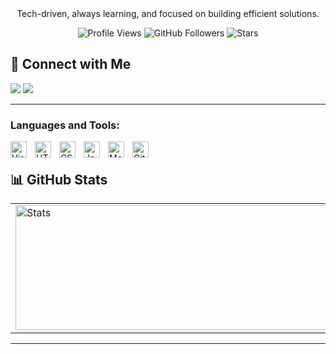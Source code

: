 <br>
<br>

<p align='center'>Tech-driven, always learning, and focused on building efficient solutions.</p>

<div align="center">
  
  ![Profile Views](https://komarev.com/ghpvc/?username=alvinwills&logoColor=red&color=blue)
  ![GitHub Followers](https://img.shields.io/github/followers/alvinwills?label=Followers&style=default)
  ![Stars](https://img.shields.io/github/stars/alvinwills?label=Stars&style=default)
</div>


## 🤝 Connect with Me

<a href="https://www.linkedin.com/in/alvin-abia-williams-a315b8339/" target="_blank"><img src="https://img.shields.io/badge/LinkedIn-%230077B5.svg?style=flat&logo=linkedin&logoColor=white"/></a>
<a href="mailto:abiawilliamsa@gmail.com"><img src="https://img.shields.io/badge/Email-%23D14836.svg?style=flat&logo=gmail&logoColor=white"/></a>

---
### Languages and Tools:

<img align="left" alt="Visual Studio Code" width="26px" src="https://cdn.jsdelivr.net/gh/devicons/devicon/icons/vscode/vscode-original.svg" style="padding-right:10px;" />
<img align="left" alt="HTML5" width="26px" src="https://cdn.jsdelivr.net/gh/devicons/devicon/icons/html5/html5-original.svg" style="padding-right:10px;" />
<img align="left" alt="CSS3" width="26px" src="https://cdn.jsdelivr.net/gh/devicons/devicon/icons/css3/css3-original.svg" style="padding-right:10px;" />
<img align="left" alt="JavaScript" width="26px" src="https://cdn.jsdelivr.net/gh/devicons/devicon/icons/javascript/javascript-original.svg" style="padding-right:10px;" />
<img align="left" alt="MongoDB" width="26px" src="https://cdn.jsdelivr.net/gh/devicons/devicon/icons/mongodb/mongodb-original.svg" style="padding-right:10px;" />
<img align="left" alt="Git" width="26px" src="https://cdn.jsdelivr.net/gh/devicons/devicon/icons/git/git-original.svg" style="padding-right:10px;" />


<br>


## 📊 GitHub Stats

|                                                                                                                                          |                                                                                                                                                    |
| ---------------------------------------------------------------------------------------------------------------------------------------- | -------------------------------------------------------------------------------------------------------------------------------------------------- |
| <picture><source srcset="https://github-readme-stats.vercel.app/api?username=alvinwills&show_icons=true&theme=radical" media="(prefers-color-scheme: dark)" /><source srcset="https://github-readme-stats.vercel.app/api?username=alvinwills&show_icons=true&theme=default" media="(prefers-color-scheme: light)" /><img src="https://github-readme-stats.vercel.app/api?username=alvinwills&show_icons=true&theme=default" alt="Stats" width="500" height="200"  /></picture>|  <picture><source srcset="https://github-readme-stats.vercel.app/api/top-langs/?username=alvinwills&layout=compact&theme=radical" media="(prefers-color-scheme: dark)" /><source srcset="https://github-readme-stats.vercel.app/api/top-langs/?username=alvinwills&layout=compact&theme=default" media="(prefers-color-scheme: light)" /><img src="https://github-readme-stats.vercel.app/api/top-langs/?username=alvinwills&layout=compact&theme=default" width="500" height="200" /></picture>|

---




<br />
<br />

